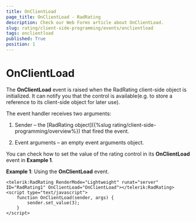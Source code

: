 ```yaml
---
title: OnClientLoad
page_title: OnClientLoad - RadRating
description: Check our Web Forms article about OnClientLoad.
slug: rating/client-side-programming/events/onclientload
tags: onclientload
published: True
position: 1
---
```


# OnClientLoad

The **OnClientLoad** event is raised when the RadRating client-side object is initialized. It can notify you that the control is available(e.g. to store a reference to its client-side object for later use).

The event handler receives two arguments:

1. Sender – the [RadRating object]({%slug rating/client-side-programming/overview%}) that fired the event.

1. Event arguments – an empty event arguments object.

You can check how to set the value of the rating control in its **OnClientLoad** event in **Example 1**.

**Example 1**: Using the **OnClientLoad** event.

````ASP.NET
<telerik:RadRating RenderMode="Lightweight" runat="server" ID="RadRating1" OnClientLoad="OnClientLoad"></telerik:RadRating>
<script type="text/javascript">
	function OnClientLoad(sender, args) {
		sender.set_value(3);
	}
</script>
````


